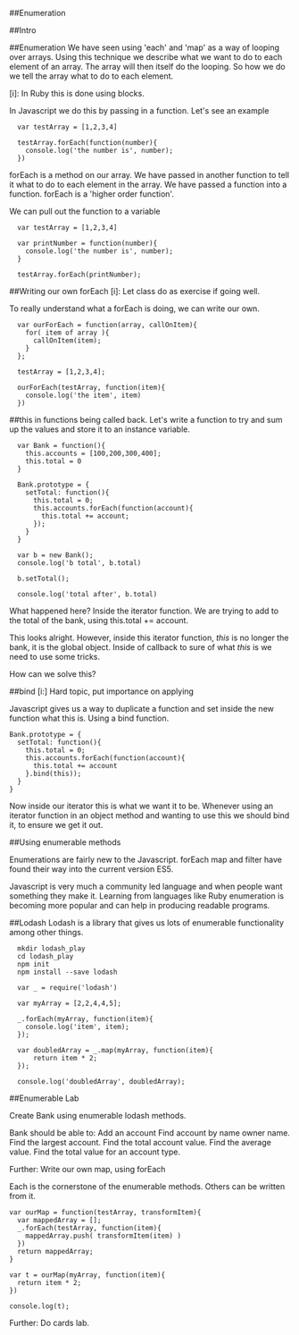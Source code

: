 ##Enumeration

##Intro


##Enumeration
We have seen using 'each' and 'map' as a way of looping over arrays. Using this technique we describe what we want to do to each element of an array.  The array will then itself do the looping.  So how we do we tell the array what to do to each element.

[i]: In Ruby this is done using blocks.

In Javascript we do this by passing in a function.  Let's see an example

```
  var testArray = [1,2,3,4]

  testArray.forEach(function(number){
    console.log('the number is', number);
  })
```

forEach is a method on our array.  We have passed in another function to tell it what to do to each element in the array.  We have passed a function into a function.  forEach is a 'higher order function'.


We can pull out the function to a variable

```
  var testArray = [1,2,3,4]

  var printNumber = function(number){
    console.log('the number is', number);
  }

  testArray.forEach(printNumber);
```

##Writing our own forEach
[i]: Let class do as exercise if going well.

To really understand what a forEach is doing, we can write our own.

```
  var ourForEach = function(array, callOnItem){
    for( item of array ){
      callOnItem(item);
    }
  };

  testArray = [1,2,3,4];

  ourForEach(testArray, function(item){
    console.log('the item', item)
  })
```

##this in functions being called back.
Let's write a function to try and sum up the values and store it to an instance variable.

```
  var Bank = function(){
    this.accounts = [100,200,300,400];
    this.total = 0
  }

  Bank.prototype = {
    setTotal: function(){
      this.total = 0;
      this.accounts.forEach(function(account){
        this.total += account;
      });
    }
  }

  var b = new Bank();
  console.log('b total', b.total)

  b.setTotal();

  console.log('total after', b.total)

```

What happened here?  Inside the iterator function.  We are trying to add to the total of the bank, using this.total += account.

This looks alright.  However,  inside this iterator function,  *this* is no longer the bank, it is the global object.  Inside of callback to sure of what *this* is we need to use some tricks.

How can we solve this?

##bind
[i:] Hard topic, put importance on applying

Javascript gives us a way to duplicate a function and set inside the new function what this is.  Using a bind function.

```
Bank.prototype = {
  setTotal: function(){
    this.total = 0;
    this.accounts.forEach(function(account){
      this.total += account
    }.bind(this));
  }
}
```

Now inside our iterator this is what we want it to be.  Whenever using an iterator function in an object method and wanting to use this we should bind it, to ensure we get it out.

##Using enumerable methods

Enumerations are fairly new to the Javascript.  forEach map and filter have found their way into the current version ES5.

Javascript is very much a community led language and when people want something they make it. Learning from languages like Ruby enumeration is becoming more popular and can help in producing readable programs.

##Lodash
Lodash is a library that gives us lots of enumerable functionality among other things.

```
  mkdir lodash_play
  cd lodash_play
  npm init
  npm install --save lodash
```

```
  var _ = require('lodash')

  var myArray = [2,2,4,4,5];

  _.forEach(myArray, function(item){
    console.log('item', item);
  });

  var doubledArray = _.map(myArray, function(item){
      return item * 2;
  });

  console.log('doubledArray', doubledArray);

```


##Enumerable Lab

Create Bank using enumerable lodash methods.

Bank should be able to:
  Add an account
  Find account by name owner name.
  Find the largest account.
  Find the total account value.
  Find the average value.
  Find the total value for an account type.

Further:  Write our own map, using forEach

Each is the cornerstone of the enumerable methods. Others can be written from it.

```
var ourMap = function(testArray, transformItem){
  var mappedArray = [];
  _.forEach(testArray, function(item){
    mappedArray.push( transformItem(item) )
  })
  return mappedArray;
}

var t = ourMap(myArray, function(item){
  return item * 2;
})

console.log(t);
```

Further: Do cards lab.
